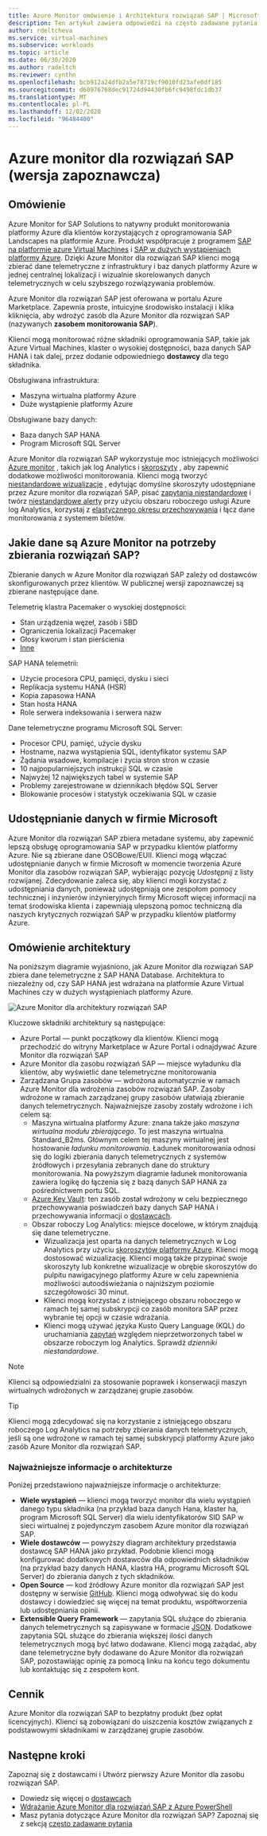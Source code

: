```yaml
---
title: Azure Monitor omówienie i Architektura rozwiązań SAP | Microsoft Docs
description: Ten artykuł zawiera odpowiedzi na często zadawane pytania dotyczące usługi Azure monitor dla rozwiązań SAP
author: rdeltcheva
ms.service: virtual-machines
ms.subservice: workloads
ms.topic: article
ms.date: 06/30/2020
ms.author: radeltch
ms.reviewer: cynthn
ms.openlocfilehash: bcb912a24dfb2a5e78719cf9010fd23afe0df185
ms.sourcegitcommit: d60976768dec91724d94430fb6fc9498fdc1db37
ms.translationtype: MT
ms.contentlocale: pl-PL
ms.lasthandoff: 12/02/2020
ms.locfileid: "96484400"
---
```

# <a name="azure-monitor-for-sap-solutions-preview"></a>Azure monitor dla rozwiązań SAP (wersja zapoznawcza)

## <a name="overview"></a>Omówienie

Azure Monitor for SAP Solutions to natywny produkt monitorowania platformy Azure dla klientów korzystających z oprogramowania SAP Landscapes na platformie Azure. Produkt współpracuje z programem [SAP na platformie azure Virtual Machines](./hana-get-started.md) i [SAP w dużych wystąpieniach platformy Azure](./hana-overview-architecture.md).
Dzięki Azure Monitor dla rozwiązań SAP klienci mogą zbierać dane telemetryczne z infrastruktury i baz danych platformy Azure w jednej centralnej lokalizacji i wizualnie skorelowanych danych telemetrycznych w celu szybszego rozwiązywania problemów.

Azure Monitor dla rozwiązań SAP jest oferowana w portalu Azure Marketplace. Zapewnia proste, intuicyjne środowisko instalacji i klika kliknięcia, aby wdrożyć zasób dla Azure Monitor dla rozwiązań SAP (nazywanych **zasobem monitorowania SAP**).

Klienci mogą monitorować różne składniki oprogramowania SAP, takie jak Azure Virtual Machines, klaster o wysokiej dostępności, baza danych SAP HANA i tak dalej, przez dodanie odpowiedniego **dostawcy** dla tego składnika.

Obsługiwana infrastruktura:

- Maszyna wirtualna platformy Azure
- Duże wystąpienie platformy Azure

Obsługiwane bazy danych:
- Baza danych SAP HANA
- Program Microsoft SQL Server

Azure Monitor dla rozwiązań SAP wykorzystuje moc istniejących możliwości [Azure monitor](../../../azure-monitor/overview.md) , takich jak log Analytics i [skoroszyty](../../../azure-monitor/platform/workbooks-overview.md) , aby zapewnić dodatkowe możliwości monitorowania. Klienci mogą tworzyć [niestandardowe wizualizacje](../../../azure-monitor/platform/workbooks-overview.md#getting-started) , edytując domyślne skoroszyty udostępniane przez Azure monitor dla rozwiązań SAP, pisać [zapytania niestandardowe](../../../azure-monitor/log-query/log-analytics-tutorial.md) i twórz [niestandardowe alerty](../../../azure-monitor/learn/tutorial-response.md) przy użyciu obszaru roboczego usługi Azure log Analytics, korzystaj z [elastycznego okresu przechowywania](../../../azure-monitor/platform/manage-cost-storage.md#change-the-data-retention-period) i łącz dane monitorowania z systemem biletów.

## <a name="what-data-does-azure-monitor-for-sap-solutions-collect"></a>Jakie dane są Azure Monitor na potrzeby zbierania rozwiązań SAP?

Zbieranie danych w Azure Monitor dla rozwiązań SAP zależy od dostawców skonfigurowanych przez klientów. W publicznej wersji zapoznawczej są zbierane następujące dane.

Telemetrię klastra Pacemaker o wysokiej dostępności:
- Stan urządzenia węzeł, zasób i SBD
- Ograniczenia lokalizacji Pacemaker
- Głosy kworum i stan pierścienia
- [Inne](https://github.com/ClusterLabs/ha_cluster_exporter/blob/master/doc/metrics.md)

SAP HANA telemetrii:
- Użycie procesora CPU, pamięci, dysku i sieci
- Replikacja systemu HANA (HSR)
- Kopia zapasowa HANA
- Stan hosta HANA
- Role serwera indeksowania i serwera nazw

Dane telemetryczne programu Microsoft SQL Server:
- Procesor CPU, pamięć, użycie dysku
- Hostname, nazwa wystąpienia SQL, identyfikator systemu SAP
- Żądania wsadowe, kompilacje i życia stron stron w czasie
- 10 najpopularniejszych instrukcji SQL w czasie
- Najwyżej 12 największych tabel w systemie SAP
- Problemy zarejestrowane w dziennikach błędów SQL Server
- Blokowanie procesów i statystyk oczekiwania SQL w czasie

## <a name="data-sharing-with-microsoft"></a>Udostępnianie danych w firmie Microsoft

Azure Monitor dla rozwiązań SAP zbiera metadane systemu, aby zapewnić lepszą obsługę oprogramowania SAP w przypadku klientów platformy Azure. Nie są zbierane dane OSOBowe/EUII.
Klienci mogą włączać udostępnianie danych w firmie Microsoft w momencie tworzenia Azure Monitor dla zasobów rozwiązań SAP, wybierając pozycję *Udostępnij* z listy rozwijanej.
Zdecydowanie zaleca się, aby klienci mogli korzystać z udostępniania danych, ponieważ udostępniają one zespołom pomocy technicznej i inżynierów inżynieryjnych firmy Microsoft więcej informacji na temat środowiska klienta i zapewniają ulepszoną pomoc techniczną dla naszych krytycznych rozwiązań SAP w przypadku klientów platformy Azure.

## <a name="architecture-overview"></a>Omówienie architektury

Na poniższym diagramie wyjaśniono, jak Azure Monitor dla rozwiązań SAP zbiera dane telemetryczne z SAP HANA Database. Architektura to niezależny od, czy SAP HANA jest wdrażana na platformie Azure Virtual Machines czy w dużych wystąpieniach platformy Azure.

![Azure Monitor dla architektury rozwiązań SAP](./media/azure-monitor-sap/azure-monitor-architecture.png)

Kluczowe składniki architektury są następujące:
- Azure Portal — punkt początkowy dla klientów. Klienci mogą przechodzić do witryny Marketplace w Azure Portal i odnajdywać Azure Monitor dla rozwiązań SAP
- Azure Monitor dla zasobu rozwiązań SAP — miejsce wyładunku dla klientów, aby wyświetlić dane telemetryczne monitorowania
- Zarządzana Grupa zasobów — wdrożona automatycznie w ramach Azure Monitor dla wdrożenia zasobów rozwiązań SAP. Zasoby wdrożone w ramach zarządzanej grupy zasobów ułatwiają zbieranie danych telemetrycznych. Najważniejsze zasoby zostały wdrożone i ich celem są:
   - Maszyna wirtualna platformy Azure: znana także jako *maszyna wirtualna modułu zbierającego*. To jest maszyna wirtualna Standard_B2ms. Głównym celem tej maszyny wirtualnej jest hostowanie *ładunku monitorowania*. Ładunek monitorowania odnosi się do logiki zbierania danych telemetrycznych z systemów źródłowych i przesyłania zebranych dane do struktury monitorowania. Na powyższym diagramie ładunek monitorowania zawiera logikę do łączenia się z bazą danych SAP HANA za pośrednictwem portu SQL.
   - [Azure Key Vault](../../../key-vault/general/basic-concepts.md): ten zasób został wdrożony w celu bezpiecznego przechowywania poświadczeń bazy danych SAP HANA i przechowywania informacji o [dostawcach](./azure-monitor-providers.md).
   - Obszar roboczy Log Analytics: miejsce docelowe, w którym znajdują się dane telemetryczne.
      - Wizualizacja jest oparta na danych telemetrycznych w Log Analytics przy użyciu [skoroszytów platformy Azure](../../../azure-monitor/platform/workbooks-overview.md). Klienci mogą dostosować wizualizację. Klienci mogą także przypinać swoje skoroszyty lub konkretne wizualizacje w obrębie skoroszytów do pulpitu nawigacyjnego platformy Azure w celu zapewnienia możliwości autoodświeżania o najniższym poziomie szczegółowości 30 minut.
      - Klienci mogą korzystać z istniejącego obszaru roboczego w ramach tej samej subskrypcji co zasób monitora SAP przez wybranie tej opcji w czasie wdrażania.
      - Klienci mogą używać języka Kusto Query Language (KQL) do uruchamiania [zapytań](../../../azure-monitor/log-query/log-query-overview.md) względem nieprzetworzonych tabel w obszarze roboczym log Analytics. Sprawdź *dzienniki niestandardowe*.

> [!Note]
> Klienci są odpowiedzialni za stosowanie poprawek i konserwacji maszyn wirtualnych wdrożonych w zarządzanej grupie zasobów.

> [!Tip]
> Klienci mogą zdecydować się na korzystanie z istniejącego obszaru roboczego Log Analytics na potrzeby zbierania danych telemetrycznych, jeśli są one wdrożone w ramach tej samej subskrypcji platformy Azure jako zasób Azure Monitor dla rozwiązań SAP.

### <a name="architecture-highlights"></a>Najważniejsze informacje o architekturze

Poniżej przedstawiono najważniejsze informacje o architekturze:
 - **Wiele wystąpień** — klienci mogą tworzyć monitor dla wielu wystąpień danego typu składnika (na przykład baza danych Hana, klaster ha, program Microsoft SQL Server) dla wielu identyfikatorów SID SAP w sieci wirtualnej z pojedynczym zasobem Azure monitor dla rozwiązań SAP.
 - **Wiele dostawców** — powyższy diagram architektury przedstawia dostawcę SAP HANA jako przykład. Podobnie klienci mogą konfigurować dodatkowych dostawców dla odpowiednich składników (na przykład bazy danych HANA, klastra HA, programu Microsoft SQL Server) do zbierania danych z tych składników.
 - **Open Source** — kod źródłowy Azure monitor dla rozwiązań SAP jest dostępny w serwisie [GitHub](https://github.com/Azure/AzureMonitorForSAPSolutions). Klienci mogą odwoływać się do kodu dostawcy i dowiedzieć się więcej na temat produktu, współtworzenia lub udostępniania opinii.
 - **Extensible Query Framework** — zapytania SQL służące do zbierania danych telemetrycznych są zapisywane w formacie [JSON](https://github.com/Azure/AzureMonitorForSAPSolutions/blob/master/sapmon/content/SapHana.json). Dodatkowe zapytania SQL służące do zbierania większej ilości danych telemetrycznych mogą być łatwo dodawane. Klienci mogą zażądać, aby dane telemetryczne były dodawane do Azure Monitor dla rozwiązań SAP, pozostawiając opinię za pomocą linku na końcu tego dokumentu lub kontaktując się z zespołem kont.

## <a name="pricing"></a>Cennik
Azure Monitor dla rozwiązań SAP to bezpłatny produkt (bez opłat licencyjnych). Klienci są zobowiązani do uiszczenia kosztów związanych z podstawowymi składnikami w zarządzanej grupie zasobów.

## <a name="next-steps"></a>Następne kroki

Zapoznaj się z dostawcami i Utwórz pierwszy Azure Monitor dla zasobu rozwiązań SAP.
 - Dowiedz się więcej o [dostawcach](./azure-monitor-providers.md)
 - [Wdrażanie Azure Monitor dla rozwiązań SAP z Azure PowerShell](azure-monitor-sap-quickstart-powershell.md)
 - Masz pytania dotyczące Azure Monitor dla rozwiązań SAP? Zapoznaj się z sekcją [często zadawane pytania](./azure-monitor-faq.md)